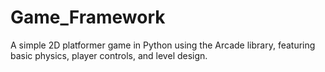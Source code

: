 # Game_Framework
A simple 2D platformer game in Python using the Arcade library, featuring basic physics, player controls, and level design.
